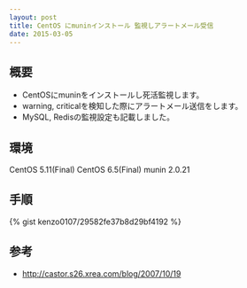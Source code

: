 ```yaml
---
layout: post
title: CentOS にmuninインストール 監視しアラートメール受信
date: 2015-03-05
---
```


## 概要

- CentOSにmuninをインストールし死活監視します。
- warning, criticalを検知した際にアラートメール送信をします。
- MySQL, Redisの監視設定も記載しました。


## 環境
CentOS 5.11(Final)
CentOS 6.5(Final)
munin 2.0.21

## 手順

{% gist kenzo0107/29582fe37b8d29bf4192 %}



## 参考
* http://castor.s26.xrea.com/blog/2007/10/19
